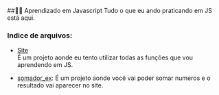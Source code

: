 ##👨‍🎓  Aprendizado em Javascript
 Tudo o que eu ando praticando em JS está aqui.
 
### Indice de arquivos:
- [Site](https://github.com/fabiocf1/Aprendizado-em-Javascript/blob/main/Site.html)</br> 
É um projeto aonde eu tento utilizar todas as funções que vou aprendendo em JS.

- [somador_ex](https://github.com/fabiocf1/Aprendizado-em-Javascript/blob/main/somador_ex.html): 
É um projeto aonde você vai poder somar numeros e o resultado vai aparecer no site.
